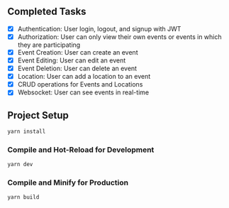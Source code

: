## Completed Tasks

- [x] Authentication: User login, logout, and signup with JWT
- [x] Authorization: User can only view their own events or events in which they are participating
- [x] Event Creation: User can create an event
- [x] Event Editing: User can edit an event
- [x] Event Deletion: User can delete an event
- [x] Location: User can add a location to an event
- [x] CRUD operations for Events and Locations
- [x] Websocket: User can see events in real-time

## Project Setup

```sh
yarn install
```

### Compile and Hot-Reload for Development

```sh
yarn dev
```

### Compile and Minify for Production

```sh
yarn build
```
